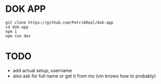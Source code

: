 # DOK APP
```
git clone https://github.com/PetrikReal/dok-app
cd dok-app
npm i
npm run dev
```
# TODO
- add actual setup, username
- also ask for full name or get it from ms (vin knows how to probably)
